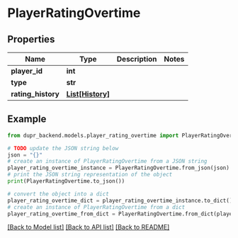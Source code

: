 # PlayerRatingOvertime


## Properties

Name | Type | Description | Notes
------------ | ------------- | ------------- | -------------
**player_id** | **int** |  | 
**type** | **str** |  | 
**rating_history** | [**List[History]**](History.md) |  | 

## Example

```python
from dupr_backend.models.player_rating_overtime import PlayerRatingOvertime

# TODO update the JSON string below
json = "{}"
# create an instance of PlayerRatingOvertime from a JSON string
player_rating_overtime_instance = PlayerRatingOvertime.from_json(json)
# print the JSON string representation of the object
print(PlayerRatingOvertime.to_json())

# convert the object into a dict
player_rating_overtime_dict = player_rating_overtime_instance.to_dict()
# create an instance of PlayerRatingOvertime from a dict
player_rating_overtime_from_dict = PlayerRatingOvertime.from_dict(player_rating_overtime_dict)
```
[[Back to Model list]](../README.md#documentation-for-models) [[Back to API list]](../README.md#documentation-for-api-endpoints) [[Back to README]](../README.md)


